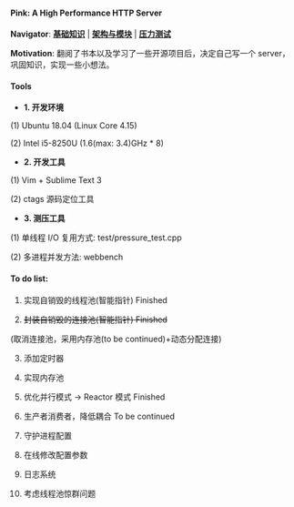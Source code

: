 #### Pink: A High Performance HTTP Server

**Navigator**: **[基础知识](https://github.com/Natureal/Pink_server/blob/master/knowledge/README.md)** | **[架构与模块]()** | **[压力测试]()**


**Motivation**: 翻阅了书本以及学习了一些开源项目后，决定自己写一个 server，巩固知识，实现一些小想法。

#### Tools

- **1. 开发环境**

(1) Ubuntu 18.04 (Linux Core 4.15)

(2) Intel i5-8250U (1.6(max: 3.4)GHz * 8)

- **2. 开发工具**

(1) Vim + Sublime Text 3

(2) ctags 源码定位工具


- **3. 测压工具**

(1) 单线程 I/O 复用方式: test/pressure_test.cpp

(2) 多进程并发方法: webbench



#### To do list:

1. 实现自销毁的线程池(智能指针) Finished

2. ~~封装自销毁的连接池(智能指针) Finished~~

  (取消连接池，采用内存池(to be continued)+动态分配连接)

3. 添加定时器

4. 实现内存池

5. 优化并行模式 -> Reactor 模式 Finished

6. 生产者消费者，降低耦合 To be continued

7. 守护进程配置

8. 在线修改配置参数

9. 日志系统

10. 考虑线程池惊群问题
